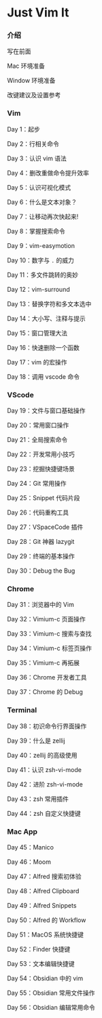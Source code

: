 # Just Vim It

### 介绍

写在前面

Mac 环境准备

Window 环境准备

改键建议及设置参考

### Vim

Day 1：起步

Day 2：行相关命令

Day 3：认识 vim 语法

Day 4：删改重做命令提升效率

Day 5：认识可视化模式

Day 6：什么是文本对象？

Day 7：让移动再次快起来!

Day 8：掌握搜索命令

Day 9：vim-easymotion

Day 10：数字与 `.` 的威力

Day 11：多文件跳转的奥妙

Day 12：vim-surround

Day 13：替换字符和多文本选中

Day 14：大小写、注释与提示

Day 15：窗口管理大法

Day 16：快速删除一个函数

Day 17：vim 的宏操作

Day 18：调用 vscode 命令

### VScode

Day 19：文件与窗口基础操作

Day 20：常用窗口操作

Day 21：全局搜索命令

Day 22：开发常用小技巧

Day 23：挖掘快捷键场景

Day 24：Git 常用操作

Day 25：Snippet 代码片段

Day 26：代码重构工具

Day 27：VSpaceCode 插件

Day 28：Git 神器 lazygit

Day 29：终端的基本操作

Day 30：Debug the Bug

### Chrome

Day 31：浏览器中的 Vim

Day 32：Vimium-c 页面操作

Day 33：Vimium-c 搜索与查找

Day 34：Vimium-c 标签页操作

Day 35：Vimium-c 再拓展

Day 36：Chrome 开发者工具

Day 37：Chrome 的 Debug

### Terminal

Day 38：初识命令行界面操作

Day 39：什么是 zellij

Day 40：zellij 的高级使用

Day 41：认识 zsh-vi-mode

Day 42：进阶 zsh-vi-mode

Day 43：zsh 常用插件

Day 44：zsh 自定义快捷键

### Mac App

Day 45：Manico

Day 46：Moom

Day 47：Alfred 搜索初体验

Day 48：Alfred Clipboard

Day 49：Alfred Snippets

Day 50：Alfred 的 Workflow

Day 51：MacOS 系统快捷键

Day 52：Finder 快捷键

Day 53：文本编辑快捷键

Day 54：Obsidian 中的 vim

Day 55：Obsidian 常用文件操作

Day 56：Obsidian 编辑常用命令